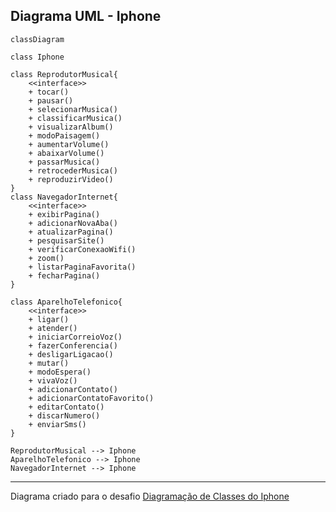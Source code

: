## Diagrama UML - Iphone

```mermaid
classDiagram

class Iphone

class ReprodutorMusical{
	<<interface>>
    + tocar()
    + pausar()  
	+ selecionarMusica()
	+ classificarMusica()
	+ visualizarAlbum()
	+ modoPaisagem()
	+ aumentarVolume()
	+ abaixarVolume()
	+ passarMusica()
	+ retrocederMusica()
	+ reproduzirVideo()
}
class NavegadorInternet{
	<<interface>>
	+ exibirPagina()  
	+ adicionarNovaAba()
	+ atualizarPagina()
	+ pesquisarSite()
	+ verificarConexaoWifi()
	+ zoom()
	+ listarPaginaFavorita()  
	+ fecharPagina()
}

class AparelhoTelefonico{
	<<interface>>
    + ligar()  
	+ atender()
	+ iniciarCorreioVoz()  
	+ fazerConferencia()
	+ desligarLigacao()  
	+ mutar()  
	+ modoEspera()  
	+ vivaVoz()  
	+ adicionarContato()  
	+ adicionarContatoFavorito()
	+ editarContato()  
	+ discarNumero()  
	+ enviarSms()
}

ReprodutorMusical --> Iphone
AparelhoTelefonico --> Iphone
NavegadorInternet --> Iphone

```

***
Diagrama criado para o desafio [Diagramação de Classes do Iphone](https://web.dio.me/project/desafio-de-projeto-1/learning/6d16483b-8e3c-4275-9e1d-9ecea46a839c)
